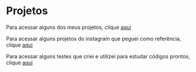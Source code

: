 # **Projetos**

Para acessar alguns dos meus projetos, clique [aqui](https://mathzinxss.github.io/myWorks/myProjects/projetos/projeto)

Para acessar alguns projetos do instagram que peguei como referência, clique [aqui](https://mathzinxss.github.io/myWorks/myProjects/projetos/projetos%20Instagram)

Para acessar alguns testes que criei e utilizei para estudar códigos prontos, clique [aqui](https://mathzinxss.github.io/myWorks/myProjects/projetos/testes)
